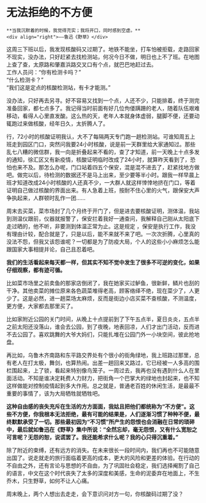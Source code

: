 # 无法拒绝的不方便

```admonish note 
**当我沉默着的时候，我觉得充实；我将开口，同时感到空虚。**  
<div align="right">——鲁迅《野草》</div>
```

这周三下班以后，我发现核酸码又过期了。地铁不能坐，打车怕被拒载，走路回家不现实，没办法，只好赶紧去找检测站，何况今日不做，明日也上不了班。在地图上查了查，太原路和肇嘉浜路交叉口有个点，就巴巴地赶过去。   
工作人员问：“你有检测卡吗？”   
“什么检测卡？”   
“我们这是定点的核酸检测站，有卡才能测。”   

没办法，只好再去另寻。好不容易又找到一个点，人还不少，只能排着，终于测完准备回家，都七点多了。我记得当时前面有好几位佝偻蹒跚的老人，随着队伍艰难移动，看得人心里直发酸。这么热的天，老年人本就身体虚弱，腿脚不便，还要动辄跑过来做核酸，经年日久，太折腾人了。

行，72小时的核酸证明我认，大不了每隔两天专门跑一趟检测站。可谁知周五上班走到园区门口，突然问我要24小时核酸，说是前一天群里给大家通知过。那些乱七八糟的微信群，我一向是折叠起来不看的，查了才知道，前一天晚上十点多发的通知，徐汇区又有新疫情，核酸证明临时改成了24小时，就算昨天看到了，恐怕也来不及。那怎么办呢，门口站着四五个保安，混是混不进去了，赶紧找地方做吧。做完以后，待检测的数据还不是马上出来，至少要等半小时。跟我一样早晨上班才知道改成24小时核酸的人还真不少，一大群人就这样悻悻地挤在门口，等着证明自己做过核酸的界面出来。有人急着上班，按耐不住心里的火气，跟保安大声争执起来，人群顿时乱作一团……

周末去买菜，菜市场封了几个月终于开门了，但是进去要核酸证明，测体温，我站到测温仪跟前，仪器就报警了，保安拦着我好一通查问，我解释自己刚从太阳底下走过晒的，他不听，非要测到体温正常为止。这是规定 ，保安是执行工作，我没有理由计较，配合就是了，只是以后，能不来就不来了吧。一次次折腾，心里真的没法不怨，但我又该怨谁呢？一切都是为了防疫大局，个人的这些小小麻烦怎么能跟国家大事相提并论，自己且忍着吧。

**我们的生活看起来每天都一样，但其实不知不觉中发生了很多不可逆的变化，如果仔细观察，都有迹可循。**

比如菜市场里之前卖鱼的那家店倒闭了，我在她家买过鲈鱼，很新鲜，鳞片也刮的干净。其他卖菜的摊位原来各色蔬菜堆得老高，顾客络绎不绝，现在菜少了，人更少了。这是必然，进一趟菜场太麻烦，反而是街边小店买菜不查核酸，不测温度，更方便，大家都去那里买了。

比如家附近公园的关门时间，从晚上十点提前到了下午五点半，夏日炎炎，五点半之前太阳还没落山，谁会去公园，到了夜晚，地表回凉，人们才出门活动，反而进不去公园了。喜欢跳舞的大爷大妈们，只能扎堆在公园门外一小块空间，彼此抢地盘。

再比如，乌鲁木齐南路和东平路交界处有个很小的街角绿地，我上班路过那里，总有老人在打太极，舞剑，也算热闹。出差一趟回来又路过，它已经被一人多高的围栏围起来，上了锁，看起来特别像鸟笼子。一周过去，我再也没有遇到什么人在里面活动。不知是谁决定耗费人力财力，把街角一个巴掌大的绿地也封起来，也不知这样做能对控制疫情起到多大作用。总之就是，普通老百姓的休闲生活，是最最不重要的事情了，该为大局牺牲就牺牲吧。

**这种自由感的丧失充斥在生活的方方面面，我姑且把他们都统称为“不方便”。这些不方便，你我根本无法拒绝，最有可能的结果是，人们逐渐习惯了种种不便，最终默默承受了一切。那些最初因为“不习惯”所产生的怨恨也会消融在日常的琐碎中，最后就如鲁迅在《野草》集中所说：“全然忘却，毫无怨恨，又有什么宽恕之可言呢？无怨的恕，说谎罢了。我还能希求什么呢？我的心只得沉重着。”**

除了附近的束缚，还有远方的消失。在未来很长一段时间内，我们再也不可能随意出国了。说走就走的旅行面临着更高的成本，更大的风险和更差的体验。在行动的不自由之外，还有言论与思想的不自由，为了巩固社会稳定，我们选择阉割了自己的语言，中文在这个时代丧失了太多的深度和美感，生命的泥委弃在地面上，不生乔木，只生野草，如何不让人心痛。

周末晚上，两个人想出去走走，会下意识问对方一句，你核酸码过期了没？

